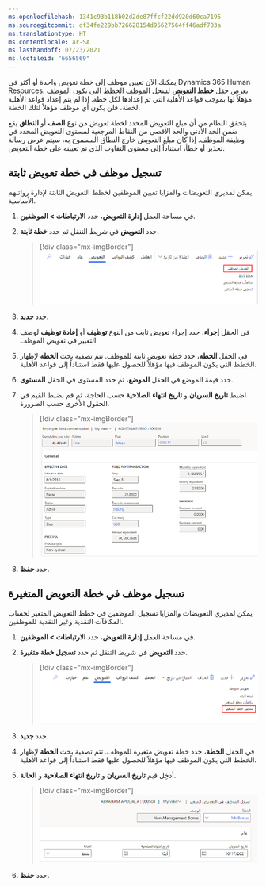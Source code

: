 ```yaml
---
ms.openlocfilehash: 1341c93b118b02d2de87ffcf22dd920d60ca7195
ms.sourcegitcommit: df34fe229bb726628154d95627564ff46adf703a
ms.translationtype: HT
ms.contentlocale: ar-SA
ms.lasthandoff: 07/23/2021
ms.locfileid: "6656569"
---
```

يمكنك الآن تعيين موظف إلى خطة تعويض واحدة أو أكثر في Dynamics 365 Human Resources. يعرض حقل **خطط التعويض** لسجل الموظف الخطط التي يكون الموظف مؤهلاً لها بموجب قواعد الأهلية التي تم إعدادها لكل خطة. إذا لم يتم إعداد قواعد الأهلية لخطة، فلن يكون أي موظف مؤهلاً لتلك الخطة.

يتحقق النظام من أن مبلغ التعويض المحدد لخطة تعويض من نوع **الصف** أو **النطاق** يقع ضمن الحد الأدنى والحد الأقصى من النقاط المرجعية لمستوى التعويض المحدد في وظيفة الموظف. إذا كان مبلغ التعويض خارج النطاق المسموح به، سيتم عرض رسالة تحذير أو خطأ، استناداً إلى مستوى التفاوت الذي تم تعيينه على خطة التعويض.

## <a name="enroll-an-employee-in-a-fixed-compensation-plan"></a>تسجيل موظف في خطة تعويض ثابتة

يمكن لمديري التعويضات والمزايا تعيين الموظفين لخطط التعويض الثابتة لإدارة رواتبهم الأساسية.

1. في مساحة العمل **إدارة التعويض**، حدد **الارتباطات > الموظفين**.

1. حدد **التعويض** في شريط التنقل ثم حدد **خطة ثابتة**.

   > [!div class="mx-imgBorder"]
   > [![لقطة شاشة لتسجيل خطة تعويض ثابتة في الموارد البشرية.](../media/human-resources-compensation-enroll-fixed-plan.png)](../media/human-resources-compensation-enroll-fixed-plan.png#lightbox)

1. حدد **جديد**.

1. في الحقل **إجراء**، حدد إجراء تعويض ثابت من النوع **توظيف** أو **إعادة توظيف** لوصف التغيير في تعويض الموظف.

1. في الحقل **الخطة**، حدد خطة تعويض ثابتة للموظف. تتم تصفية بحث **الخطة** لإظهار الخطط التي يكون الموظف فيها مؤهلاً للحصول عليها فقط استناداً إلى قواعد الأهلية.

1. حدد قيمة الموضع في الحقل **الموضع**، ثم حدد المستوى في الحقل **المستوى**.

1. اضبط **تاريخ السريان** و **تاريخ انتهاء الصلاحية** حسب الحاجة، ثم قم بضبط القيم في الحقول الأخرى حسب الضرورة.

   > [!div class="mx-imgBorder"]
   > [![لقطة شاشة للتعويض الثابت للموظف في الموارد البشرية.](../media/human-resources-compensation-fixed.png)](../media/human-resources-compensation-fixed.png#lightbox)

1. حدد **حفظ**.

## <a name="enroll-an-employee-in-a-variable-compensation-plan"></a>تسجيل موظف في خطة التعويض المتغيرة

يمكن لمديري التعويضات والمزايا تسجيل الموظفين في خطط التعويض المتغير لحساب المكافآت النقدية وغير النقدية للموظفين.

1. في مساحة العمل **إدارة التعويض**، حدد **الارتباطات > الموظفين**.

1. حدد **التعويض** في شريط التنقل ثم حدد **تسجيل خطة متغيرة**.

   > [!div class="mx-imgBorder"]
   > [![لقطة شاشة لخيار التسجيل في خطة التعويض > المتغير في الموارد البشرية.](../media/human-resources-compensation-enroll-variable-plan.png)](../media/human-resources-compensation-enroll-variable-plan.png#lightbox)

1. حدد **جديد**.

1. في الحقل **الخطة**، حدد خطة تعويض متغيرة للموظف. تتم تصفية بحث **الخطة** لإظهار الخطط التي يكون الموظف فيها مؤهلاً للحصول عليها فقط استناداً إلى قواعد الأهلية.

1. أدخِل قيم **تاريخ السريان** و **تاريخ انتهاء الصلاحية** و **الحالة**.

   > [!div class="mx-imgBorder"]
   > [![لقطة شاشة لخطة التعويض المتغير في الموارد البشرية.](../media/human-resources-compensation-variable.png)](../media/human-resources-compensation-variable.png#lightbox)

1. حدد **حفظ**.
